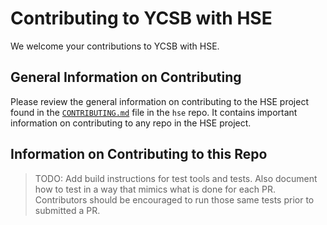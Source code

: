 # Contributing to YCSB with HSE

We welcome your contributions to YCSB with HSE.

## General Information on Contributing

Please review the general information on contributing to the HSE project found
in the [`CONTRIBUTING.md`](https://github.com/hse-project/hse/blob/master/CONTRIBUTING.md)
file in the `hse` repo.  It contains important information on contributing
to any repo in the HSE project.


## Information on Contributing to this Repo

> TODO: Add build instructions for test tools and tests.  Also document
> how to test in a way that mimics what is done for each PR.  Contributors
> should be encouraged to run those same tests prior to submitted a PR.

